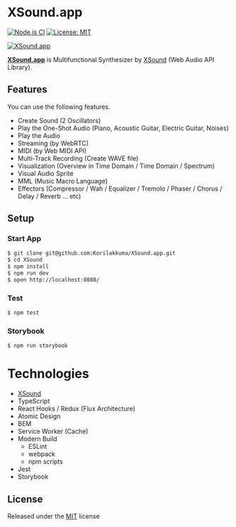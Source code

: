 # XSound.app
  
[![Node.js CI](https://github.com/Korilakkuma/XSound.app/workflows/Node.js%20CI/badge.svg)](https://github.com/Korilakkuma/XSound.app/actions?query=workflow%3A%22Node.js+CI%22)
[![License: MIT](https://img.shields.io/badge/License-MIT-brightgreen.svg)](https://opensource.org/licenses/MIT)
  
[![XSound.app](https://user-images.githubusercontent.com/4006693/119640903-09731780-be54-11eb-9329-733a6afd86de.png)](https://xsound.app)
  
**[XSound.app](https://xsound.app)** is Multifunctional Synthesizer by [XSound](https://github.com/Korilakkuma/XSound) (Web Audio API Library).
  
## Features

You can use the following features.

- Create Sound (2 Oscillators)
- Play the One-Shot Audio (Piano, Acoustic Guitar, Electric Guitar, Noises)
- Play the Audio
- Streaming (by WebRTC)
- MIDI (by Web MIDI API)
- Multi-Track Recording (Create WAVE file)
- Visualization (Overview in Time Domain / Time Domain / Spectrum)
- Visual Audio Sprite
- MML (Music Macro Language)
- Effectors (Compressor / Wah / Equalizer / Tremolo / Phaser / Chorus / Delay / Reverb ... etc)

## Setup

### Start App

```bash
$ git clone git@github.com:Korilakkuma/XSound.app.git
$ cd XSound
$ npm install
$ npm run dev
$ open http://localhost:8080/
```

### Test

```bash
$ npm test
```

### Storybook

```
$ npm run storybook
```

# Technologies

- [XSound](https://github.com/Korilakkuma/XSound)
- TypeScript
- React Hooks / Redux (Flux Architecture)
- Atomic Design
- BEM
- Service Worker (Cache)
- Modern Build
  - ESLint
  - webpack
  - npm scripts
- Jest
- Storybook

## License
  
Released under the [MIT](https://github.com/Korilakkuma/XSound.app/blob/master/LICENSE) license
  
